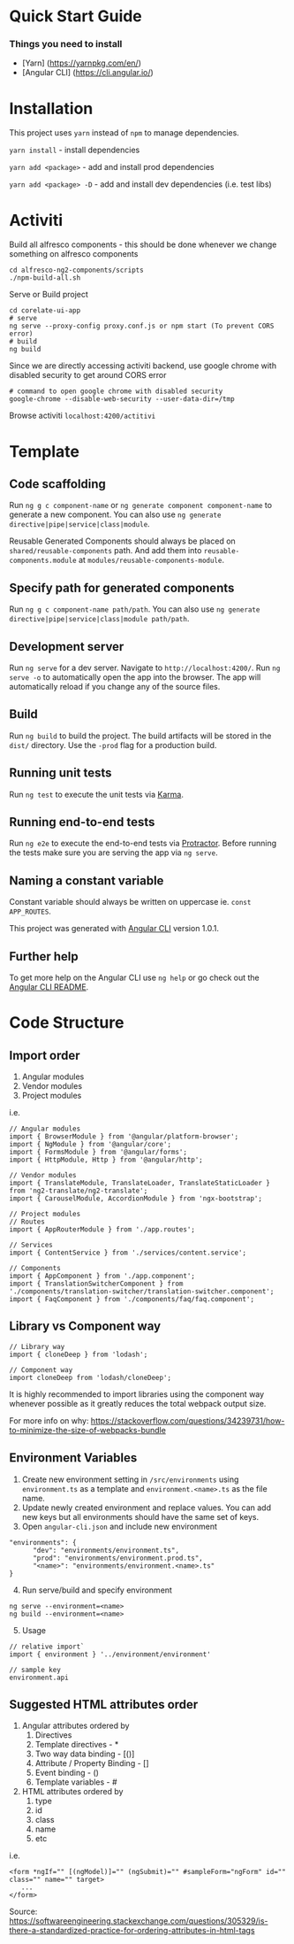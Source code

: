 Quick Start Guide
==========================

### Things you need to install

* [Yarn] (https://yarnpkg.com/en/)
* [Angular CLI] (https://cli.angular.io/)

# Installation

This project uses `yarn` instead of `npm` to manage dependencies.

`yarn install` - install dependencies

`yarn add <package>` - add and install prod dependencies

`yarn add <package> -D` - add and install dev dependencies (i.e. test libs)

# Activiti

Build all alfresco components - this should be done whenever we change something on alfresco components
```
cd alfresco-ng2-components/scripts
./npm-build-all.sh
```

Serve or Build project
```
cd corelate-ui-app
# serve
ng serve --proxy-config proxy.conf.js or npm start (To prevent CORS error)
# build
ng build
```

Since we are directly accessing activiti backend, use google chrome with disabled security to get around CORS error
```
# command to open google chrome with disabled security
google-chrome --disable-web-security --user-data-dir=/tmp
```

Browse activiti `localhost:4200/actitivi`

# Template

## Code scaffolding

Run `ng g c component-name` or `ng generate component component-name` to generate a new component. 
You can also use `ng generate directive|pipe|service|class|module`.

Reusable Generated Components should always be placed on `shared/reusable-components` path.
And add them into `reusable-components.module` at `modules/reusable-components-module`.

## Specify path for generated components

Run `ng g c component-name path/path`.
You can also use `ng generate directive|pipe|service|class|module path/path`.

## Development server

Run `ng serve` for a dev server. Navigate to `http://localhost:4200/`. 
Run `ng serve -o` to automatically open the app into the browser.
The app will automatically reload if you change any of the source files.

## Build

Run `ng build` to build the project. The build artifacts will be stored in the `dist/` directory. 
Use the `-prod` flag for a production build.

## Running unit tests

Run `ng test` to execute the unit tests via [Karma](https://karma-runner.github.io).

## Running end-to-end tests

Run `ng e2e` to execute the end-to-end tests via [Protractor](http://www.protractortest.org/).
Before running the tests make sure you are serving the app via `ng serve`.

## Naming a constant variable

Constant variable should always be written on uppercase ie. `const APP_ROUTES`.

This project was generated with [Angular CLI](https://github.com/angular/angular-cli) version 1.0.1.

## Further help

To get more help on the Angular CLI use `ng help` or go check out the [Angular CLI README](https://github.com/angular/angular-cli/blob/master/README.md).

# Code Structure
## Import order

1. Angular modules
2. Vendor modules
3. Project modules

i.e.
```
// Angular modules
import { BrowserModule } from '@angular/platform-browser';
import { NgModule } from '@angular/core';
import { FormsModule } from '@angular/forms';
import { HttpModule, Http } from '@angular/http';

// Vendor modules
import { TranslateModule, TranslateLoader, TranslateStaticLoader } from 'ng2-translate/ng2-translate';
import { CarouselModule, AccordionModule } from 'ngx-bootstrap';

// Project modules
// Routes
import { AppRouterModule } from './app.routes';

// Services
import { ContentService } from './services/content.service';

// Components
import { AppComponent } from './app.component';
import { TranslationSwitcherComponent } from './components/translation-switcher/translation-switcher.component';
import { FaqComponent } from './components/faq/faq.component';
```

## Library vs Component way

```
// Library way
import { cloneDeep } from 'lodash';

// Component way
import cloneDeep from 'lodash/cloneDeep';
```

It is highly recommended to import libraries using the component way whenever possible as it greatly reduces the total webpack output size.

For more info on why: https://stackoverflow.com/questions/34239731/how-to-minimize-the-size-of-webpacks-bundle

## Environment Variables

 1. Create new environment setting in `/src/environments` using `environment.ts` as a template and `environment.<name>.ts` as the file name.
 2. Update newly created environment and replace values. You can add new keys but all environments should have the same set of keys.
 3. Open `angular-cli.json` and include new environment
```
"environments": {
      "dev": "environments/environment.ts",
      "prod": "environments/environment.prod.ts",
      "<name>": "environments/environment.<name>.ts"
}
```
 4. Run serve/build and specify environment
```
ng serve --environment=<name>
ng build --environment=<name>
```
 5. Usage
 ```
 // relative import`
 import { environment } '../environment/environment'

 // sample key
 environment.api
 ```

## Suggested HTML attributes order

1. Angular attributes ordered by
    1. Directives
    2. Template directives - *
    3. Two way data binding - [()]
    4. Attribute / Property Binding - []
    5. Event binding - ()
    6. Template variables - #
2. HTML attributes ordered by
    1. type
    2. id
    3. class
    4. name
    5. etc

i.e.
```
<form *ngIf="" [(ngModel)]="" (ngSubmit)="" #sampleForm="ngForm" id="" class="" name="" target>
   ...
</form>
```

Source:
https://softwareengineering.stackexchange.com/questions/305329/is-there-a-standardized-practice-for-ordering-attributes-in-html-tags
